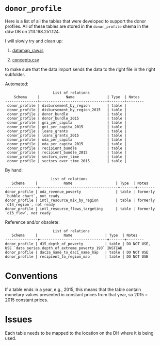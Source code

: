 # `donor_profile`

Here is a list of all the tables that were developed to support the donor profiles. 
All of these tables are stored in the `donor_profile` shema in the ddw DB on 213.168.251.124.

I will slowly try and clean up:

1) [datamap_raw.js](https://github.com/devinit/digital-platform/blob/development/nodejs/js/datamap_raw.js)

2) [concepts.csv](https://github.com/devinit/digital-platform/blob/development/concepts.csv)

to make sure that the data import sends the data to the right file in the right subfolder.

Automated:

```
                      List of relations
    Schema     |            Name               | Type  | Notes  
---------------+-------------------------------+-------+--------
 donor_profile | disbursement_by_region        | table | 
 donor_profile | disbursement_by_region_2015   | table | 
 donor_profile | donor_bundle                  | table | 
 donor_profile | donor_bundle_2015             | table | 
 donor_profile | gni_per_capita                | table | 
 donor_profile | gni_per_capita_2015           | table | 
 donor_profile | loans_grants                  | table | 
 donor_profile | loans_grants_2015             | table | 
 donor_profile | oda_per_capita                | table | 
 donor_profile | oda_per_capita_2015           | table | 
 donor_profile | recipient_bundle              | table | 
 donor_profile | recipient_bundle_2015         | table | 
 donor_profile | sectors_over_time             | table | 
 donor_profile | sectors_over_time_2015        | table | 
 ```
 By hand:
 ```
                      List of relations
    Schema     |            Name                    | Type  | Notes  
---------------+------------------------------------+-------+--------
 donor_profile | oda_revenue_poverty                | table | formerly `bubble_chart`, not ready
 donor_profile | intl_resource_mix_by_region        | table | formerly `d14_region`, not ready
 donor_profile | intl_resource_flows_targeting      | table | formerly `d15_flow`, not ready
 ```
 Reference and/or obsolete:
 ```
                       List of relations
    Schema     |            Name               | Type  | Notes  
---------------+-------------------------------+-------+--------
 donor_profile | d15_depth_of_poverty          | table | DO NOT USE, USE `data_series.depth_of_extreme_poverty_190` INSTEAD
 donor_profile | dac2a_name_to_dac1_name_map   | table | DO NOT USE
 donor_profile | recipient_to_region_map       | table | DO NOT USE
```

# Conventions

If a table ends in a year, e.g., 2015, this means that the table contain monetary values presented in constant prices from that year, so 2015 = 2015 constant prices.

# Issues

Each table needs to be mapped to the location on the DH where it is being used.
